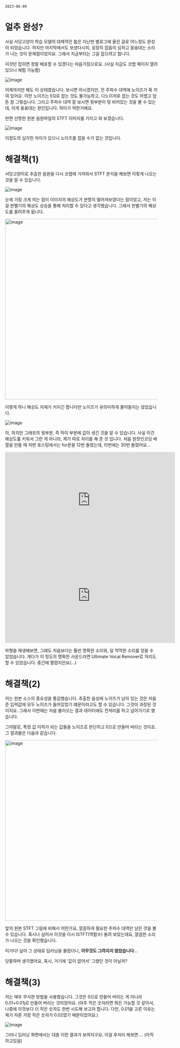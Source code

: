 `2023-06-09`

# 얼추 완성?

사실 서당고양이 학습 모델의 대체적인 틀은 지난번 벨로그에 올린 글로 어느정도 완성이 되었습니다. 하지만 마지막에서도 보셨다시피, 굉장히 잡음이 심하고 웅웅대는 소리가 나는 것이 문제점이었지요. 그래서 지금부터는 그걸 잡으려고 합니다.

이것만 잡히면 정말 배포할 수 있겠다는 마음가짐으로요. (사실 지금도 코랩 페이지 열려있으니 체험 가능함)

![image](https://github.com/jyhyun1008/seodangcat/assets/93899740/088c2900-fee0-4668-87c7-9f30ff3756c0)

어제까지만 해도 이 상태였습니다. 보시면 아시겠지만, 전 주파수 대역에 노이즈가 휙 끼여 있어요. 이런 노이즈는 EQ로 잡는 것도 불가능하고, 디노이저로 잡는 것도 어렵고 암튼 참 그렇습니다. 그리고 주파수 대역 잘 보시면 윗부분이 텅 비어있는 것을 볼 수 있는데, 이게 웅웅대는 원인입니다. 하이가 약한거예요.

반면 선명한 원본 음원파일의 STFT 이미지를 가지고 와 보겠습니다.

![image](https://github.com/jyhyun1008/seodangcat/assets/93899740/cb942b37-ddce-4c00-88c8-4fe0bb813ce3)

이정도의 심각한 차이가 있으니 노이즈를 잡을 수가 없는 것입니다.

# 해결책(1)

서당고양이로 추출한 음원을 다시 코랩에 가져와서 STFT 분석을 해보면 이렇게 나오는 것을 알 수 있습니다.

![image](https://github.com/jyhyun1008/seodangcat/assets/93899740/86f459d1-8b30-4bb1-9c19-7225f462356d)

눈에 가장 크게 띄는 점이 이미지의 해상도가 분명히 떨어져보였다는 점이었고, 저는 이걸 판별기의 해상도 상승을 통해 처리할 수 있다고 생각했습니다.
그래서 판별기의 해상도를 올려주게 됩니다.

<img width="596" alt="image" src="https://github.com/jyhyun1008/seodangcat/assets/93899740/9fb65fa3-78d9-4c7e-9116-4778ce57b980">

이렇게 하니 해상도 자체가 커지긴 합니다만 노이즈가 유의미하게 줄어들지는 않았습니다. 

![image](https://github.com/jyhyun1008/seodangcat/assets/93899740/925937ce-3da6-49d0-8d4b-8e1f3ca3dc8b)

아, 하지만 그래프의 윗부분, 즉 하이 부분에 값이 생긴 것을 알 수 있습니다. 사실 이건 해상도를 키워서 그런 게 아니라, 제가 따로 처리를 해 준 것 입니다. 처음 원핫인코딩 배열을 만들 때 저번 포스팅에서는 for문을 12번 돌렸는데, 이번에는 30번 돌렸어요...

<iframe width="560" height="315" class="youtube" src="https://www.youtube.com/embed/MYRuvjNkam4" title="YouTube video player" frameborder="0" allow="accelerometer; autoplay; clipboard-write; encrypted-media; gyroscope; picture-in-picture; web-share" allowfullscreen></iframe>

<iframe width="560" height="315" class="youtube" src="https://www.youtube.com/embed/8kPTfaOL7_c" title="YouTube video player" frameborder="0" allow="accelerometer; autoplay; clipboard-write; encrypted-media; gyroscope; picture-in-picture; web-share" allowfullscreen></iframe>

파형을 재생해보면, 그래도 처음보다는 훨씬 명확한 소리와, 덜 먹먹한 소리를 얻을 수 있었습니다. 게다가 이 정도의 명확한 사운드라면 Ultimate Vocal Remover로 처리도 할 수 있었습니다. 중간에 짤렸지만요(...)

# 해결책(2)

저는 원본 소스의 중요성을 통감했습니다. 추출한 음성에 노이즈가 남아 있는 것은 처음 준 입력값에 모두 노이즈가 들어있었기 떄문이라고도 할 수 있습니다. 그것이 과장된 것이지요. 그래서 이번에는 처음 불러오는 결과 데이터에도 전처리를 하고 넘어가기로 했습니다.

그야말로, 특정 값 이하가 되는 값들을 노이즈로 판단하고 0으로 만들어 버리는 것이죠. 그 결과물은 다음과 같습니다.

<img width="596" alt="image" src="https://github.com/jyhyun1008/seodangcat/assets/93899740/9985fb52-1feb-41e1-bd73-42f6c6b44f8e">

앞의 원본 STFT 그림에 비해서 어떤가요, 깔끔하게 필요한 주파수 대역만 남은 것을 볼 수 있습니다. 혹시나 싶어서 이것을 다시 ISTFT(역함수) 돌려 보았는데요, 깔끔한 소리가 나오는 것을 확인했습니다.

이거다! 싶어 그 상태로 딥러닝을 돌렸더니, **아무것도 그려지지 않았습니다**...

당황하며 생각했어요, 혹시, 거기에 '값이 없어서' 그랬던 것이 아닐까?

# 해결책(3)

저는 매우 무식한 방법을 사용했습니다. 그것은 0으로 만들어 버리는 게 아니라 0.01+0.01j로 만들어 버리는 것이었어요. (아주 작은 숫자라면 뭐든 가능할 것 같아서, 나중에 이것보다 더 작은 숫자도 한번 시도해 보고자 합니다. 다만, 0.01을 고른 이유는 제가 자른 가장 작은 숫자가 0.02였기 때문이었어요.)

![image](https://github.com/jyhyun1008/seodangcat/assets/93899740/4ecaf238-df80-42fc-8fab-6468c2602620)

그러니 딥러닝 화면에서는 대충 이런 결과가 보여지구요, 이걸 후처리 해보면.... (아직 하고있음)
